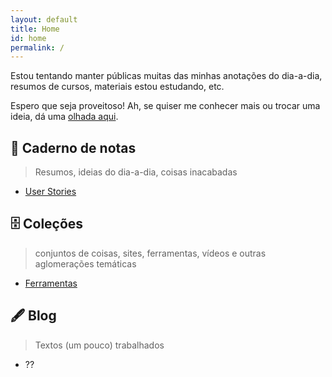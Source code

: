 ```yaml
---
layout: default
title: Home
id: home
permalink: /
---
```


Estou tentando manter públicas muitas das minhas anotações do dia-a-dia, resumos de cursos, materiais estou estudando, etc.

Espero que seja proveitoso! Ah, se quiser me conhecer mais ou trocar uma ideia, dá uma [olhada aqui](about).

## 📒 Caderno de notas

> Resumos, ideias do dia-a-dia, coisas inacabadas

- [User Stories](user-stories)

## 🗄 Coleções

> conjuntos de coisas, sites, ferramentas, vídeos e outras aglomerações temáticas

- [Ferramentas](ferramentas)

## 🖋 Blog

> Textos (um pouco) trabalhados

- ??
